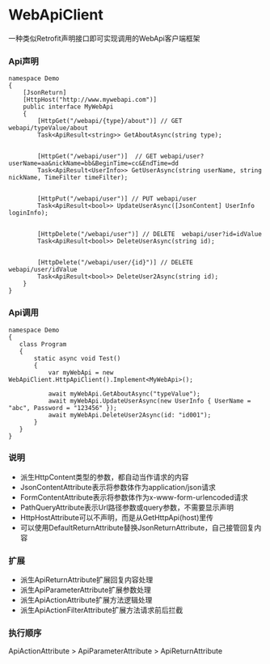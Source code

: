 # WebApiClient
一种类似Retrofit声明接口即可实现调用的WebApi客户端框架

### Api声明
```
namespace Demo
{
    [JsonReturn]
    [HttpHost("http://www.mywebapi.com")]
    public interface MyWebApi
    {
        [HttpGet("/webapi/{type}/about")] // GET webapi/typeValue/about
        Task<ApiResult<string>> GetAboutAsync(string type);


        [HttpGet("/webapi/user")]  // GET webapi/user?userName=aa&nickName=bb&BeginTime=cc&EndTime=dd
        Task<ApiResult<UserInfo>> GetUserAsync(string userName, string nickName, TimeFilter timeFilter);


        [HttpPut("/webapi/user")] // PUT webapi/user
        Task<ApiResult<bool>> UpdateUserAsync([JsonContent] UserInfo loginInfo);


        [HttpDelete("/webapi/user")] // DELETE  webapi/user?id=idValue
        Task<ApiResult<bool>> DeleteUserAsync(string id);


        [HttpDelete("/webapi/user/{id}")] // DELETE  webapi/user/idValue
        Task<ApiResult<bool>> DeleteUser2Async(string id);
    }
}
```
 
 ### Api调用
 ```
namespace Demo
{
    class Program
    {
        static async void Test()
        {
            var myWebApi = new WebApiClient.HttpApiClient().Implement<MyWebApi>();

            await myWebApi.GetAboutAsync("typeValue");
            await myWebApi.UpdateUserAsync(new UserInfo { UserName = "abc", Password = "123456" });
            await myWebApi.DeleteUser2Async(id: "id001");
        }
    }
}

```

### 说明
* 派生HttpContent类型的参数，都自动当作请求的内容
* JsonContentAttribute表示将参数体作为application/json请求
* FormContentAttribute表示将参数体作为x-www-form-urlencoded请求
* PathQueryAttribute表示Url路径参数或query参数，不需要显示声明
* HttpHostAttribute可以不声明，而是从GetHttpApi<ApiInterface>(host)里传
* 可以使用DefaultReturnAttribute替换JsonReturnAttribute，自己接管回复内容

### 扩展
* 派生ApiReturnAttribute扩展回复内容处理
* 派生ApiParameterAttribute扩展参数处理
* 派生ApiActionAttribute扩展方法逻辑处理
* 派生ApiActionFilterAttribute扩展方法请求前后拦截
### 执行顺序
ApiActionAttribute > ApiParameterAttribute > ApiReturnAttribute

